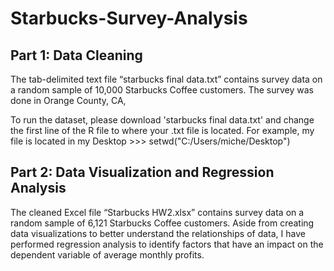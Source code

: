 # Starbucks-Survey-Analysis
## Part 1: Data Cleaning
The tab-delimited text file “starbucks final data.txt” contains survey data on a random sample of 10,000 Starbucks Coffee customers. The survey was done in Orange County, CA,


To run the dataset, please download 'starbucks final data.txt' and change the first line of the R file to where your .txt file is located. 
For example, my file is located in my Desktop >>> setwd("C:/Users/miche/Desktop")

## Part 2: Data Visualization and Regression Analysis
The cleaned Excel file “Starbucks HW2.xlsx” contains survey data on a random sample of 6,121 Starbucks Coffee customers.
Aside from creating data visualizations to better understand the relationships of data, I have performed regression analysis to identify factors that have an impact on the dependent variable of average monthly profits.
